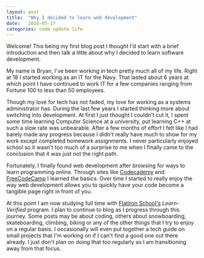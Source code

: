 ```yaml
---
layout: post
title:  "Why I decided to learn web development"
date:   2016-05-17
categories: code update life
---
```

Welcome! This being my first blog post I thought I'd start with a brief introduction and then talk a little about why I decided to learn software development.

My name is Bryan, I've been working in tech pretty much all of my life. Right at 18 I started working as an IT for the Navy. That lasted about 6 years at which point I have continued to work IT for a few companies ranging from Fortune 100 to less than 50 employees.

Though my love for tech has not faded, my love for working as a systems administrator has. During the last few years I started thinking more about switching into development. At first I just thought I couldn't cut it, I spent some time learning Computer Science at a university, put learning C++ at such a slow rate was unbearable. After a few months of effort I felt like I had barely made any progress because I didn't really have much to show for my work except completed homework assignments. I never particularly enjoyed school so it wasn't too much of a surprise to me when I finally came to the conclusion that it was just not the right path.

Fortunately, I finally found web development after browsing for ways to learn programming online. Through sites like <a href="http://codecademy.com" target="_blank">Codecademy</a> and <a href="http://freecodecamp.com" target="_blank">FreeCodeCamp</a> I learned the basics. Over time I started to really enjoy the way web development allows you to quickly have your code become a tangible page right in front of you.

At this point I am now studying full time with <a href="http://flatironschool.com" target="_blank">Flatiron School's</a> *Learn-Verified* program. I plan to continue to blog as I progress through this journey. Some posts may be about coding, others about snowboarding, skateboarding, climbing, biking or any of the other things that I try to enjoy on a regular basis.  I occasionally will even put together a tech guide on small projects that I'm working on if I can't find a good one out there already. I just don't plan on doing that too regularly as I am transitioning away from that focus.
